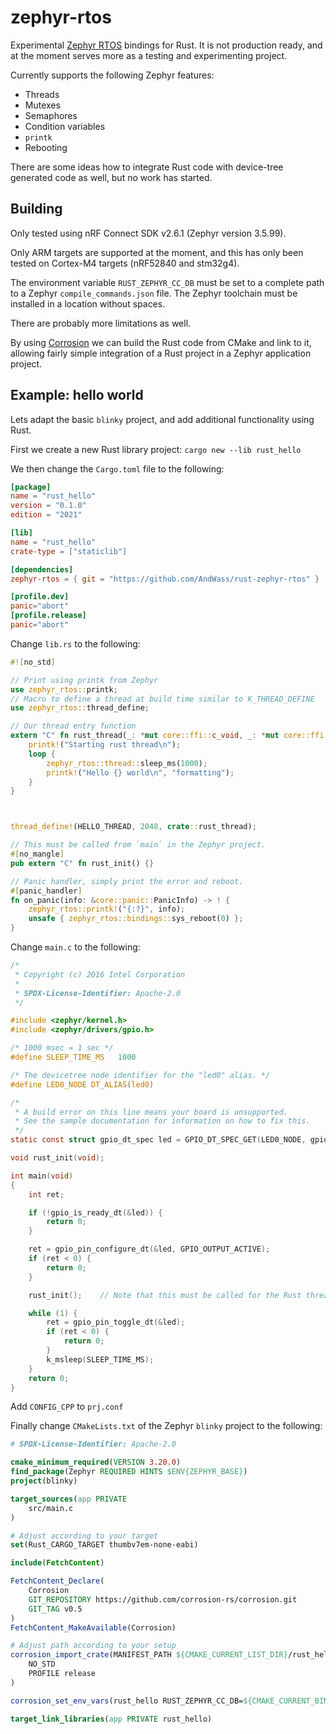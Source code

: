 # zephyr-rtos

Experimental [Zephyr RTOS] bindings for Rust. It is not production ready, and at the moment serves more as a testing and experimenting project.

Currently supports the following Zephyr features:

  * Threads
  * Mutexes
  * Semaphores
  * Condition variables
  * `printk`
  * Rebooting

There are some ideas how to integrate Rust code with device-tree
generated code as well, but no work has started.

## Building

Only tested using nRF Connect SDK v2.6.1 (Zephyr version 3.5.99).

Only ARM targets are supported at the moment, and this has only been
tested on Cortex-M4 targets (nRF52840 and stm32g4).

The environment variable `RUST_ZEPHYR_CC_DB` must be set to
a complete path to a Zephyr `compile_commands.json` file. The Zephyr
toolchain must be installed in a location without spaces.

There are probably more limitations as well.

By using [Corrosion] we can build the Rust code from CMake
and link to it, allowing fairly simple integration of a Rust project
in a Zephyr application project.

[Corrosion]: https://corrosion-rs.github.io/corrosion/introduction.html
[Zephyr RTOS]: https://zephyrproject.org/

## Example: hello world

Lets adapt the basic `blinky` project, and add additional functionality using Rust.

First we create a new Rust library project: `cargo new --lib rust_hello`

We then change the `Cargo.toml` file to the following:

```toml
[package]
name = "rust_hello"
version = "0.1.0"
edition = "2021"

[lib]
name = "rust_hello"
crate-type = ["staticlib"]

[dependencies]
zephyr-rtos = { git = "https://github.com/AndWass/rust-zephyr-rtos" }

[profile.dev]
panic="abort"
[profile.release]
panic="abort"
```

Change `lib.rs` to the following:

```rust
#![no_std]

// Print using printk from Zephyr
use zephyr_rtos::printk;
// Macro to define a thread at build time similar to K_THREAD_DEFINE
use zephyr_rtos::thread_define;

// Our thread entry function
extern "C" fn rust_thread(_: *mut core::ffi::c_void, _: *mut core::ffi::c_void, _: *mut core::ffi::c_void) {
    printk!("Starting rust thread\n");
    loop {
        zephyr_rtos::thread::sleep_ms(1000);
        printk!("Hello {} world\n", "formatting");
    }
}



thread_define!(HELLO_THREAD, 2048, crate::rust_thread);

// This must be called from `main` in the Zephyr project.
#[no_mangle]
pub extern "C" fn rust_init() {}

// Panic handler, simply print the error and reboot.
#[panic_handler]
fn on_panic(info: &core::panic::PanicInfo) -> ! {
    zephyr_rtos::printk!("{:?}", info);
    unsafe { zephyr_rtos::bindings::sys_reboot(0) };
}
```

Change `main.c` to the following:

```c
/*
 * Copyright (c) 2016 Intel Corporation
 *
 * SPDX-License-Identifier: Apache-2.0
 */

#include <zephyr/kernel.h>
#include <zephyr/drivers/gpio.h>

/* 1000 msec = 1 sec */
#define SLEEP_TIME_MS   1000

/* The devicetree node identifier for the "led0" alias. */
#define LED0_NODE DT_ALIAS(led0)

/*
 * A build error on this line means your board is unsupported.
 * See the sample documentation for information on how to fix this.
 */
static const struct gpio_dt_spec led = GPIO_DT_SPEC_GET(LED0_NODE, gpios);

void rust_init(void);

int main(void)
{
	int ret;

	if (!gpio_is_ready_dt(&led)) {
		return 0;
	}

	ret = gpio_pin_configure_dt(&led, GPIO_OUTPUT_ACTIVE);
	if (ret < 0) {
		return 0;
	}

	rust_init();    // Note that this must be called for the Rust thread to start

	while (1) {
		ret = gpio_pin_toggle_dt(&led);
		if (ret < 0) {
			return 0;
		}
		k_msleep(SLEEP_TIME_MS);
	}
	return 0;
}

```

Add `CONFIG_CPP` to `prj.conf`

Finally change `CMakeLists.txt` of the Zephyr `blinky` project
to the following:

```cmake
# SPDX-License-Identifier: Apache-2.0

cmake_minimum_required(VERSION 3.20.0)
find_package(Zephyr REQUIRED HINTS $ENV{ZEPHYR_BASE})
project(blinky)

target_sources(app PRIVATE
    src/main.c
)

# Adjust according to your target
set(Rust_CARGO_TARGET thumbv7em-none-eabi)

include(FetchContent)

FetchContent_Declare(
    Corrosion
    GIT_REPOSITORY https://github.com/corrosion-rs/corrosion.git
    GIT_TAG v0.5
)
FetchContent_MakeAvailable(Corrosion)

# Adjust path according to your setup
corrosion_import_crate(MANIFEST_PATH ${CMAKE_CURRENT_LIST_DIR}/rust_hello/Cargo.toml
    NO_STD
    PROFILE release
)

corrosion_set_env_vars(rust_hello RUST_ZEPHYR_CC_DB=${CMAKE_CURRENT_BINARY_DIR}/compile_commands.json)

target_link_libraries(app PRIVATE rust_hello)
```
